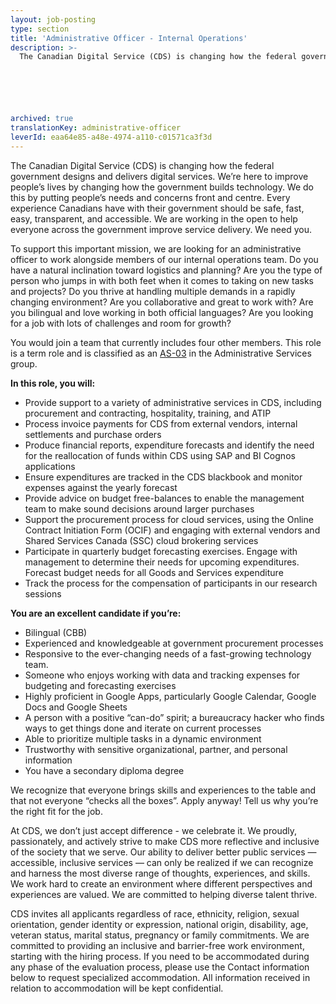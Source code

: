 ```yaml
---
layout: job-posting
type: section
title: 'Administrative Officer - Internal Operations'
description: >-
  The Canadian Digital Service (CDS) is changing how the federal government designs and delivers digital services. We’re here to improve people’s lives by changing how the government builds technology. 






archived: true
translationKey: administrative-officer
leverId: eaa64e85-a48e-4974-a110-c01571ca3f3d
---
```


The Canadian Digital Service (CDS) is changing how the federal government designs and delivers digital services. We’re here to improve people’s lives by changing how the government builds technology. We do this by putting people’s needs and concerns front and centre. Every experience Canadians have with their government should be safe, fast, easy, transparent, and accessible. We are working in the open to help everyone across the government improve service delivery. We need you.

To support this important mission, we are looking for an administrative officer to work alongside members of our internal operations team. Do you have a natural inclination toward logistics and planning? Are you the type of person who jumps in with both feet when it comes to taking on new tasks and projects? Do you thrive at handling multiple demands in a rapidly changing environment? Are you collaborative and great to work with? Are you bilingual and love working in both official languages? Are you looking for a job with lots of challenges and room for growth? 

You would join a team that currently includes four other members. This role is a term role and is classified as an [AS-03](https://www.tbs-sct.gc.ca/agreements-conventions/view-visualiser-eng.aspx?id=15#toc27742227743) in the Administrative Services group.

**In this role, you will:**

- Provide support to a variety of administrative services in CDS, including procurement and contracting, hospitality, training, and ATIP
- Process invoice payments for CDS from external vendors, internal settlements and purchase orders
- Produce financial reports, expenditure forecasts and identify the need for the reallocation of funds within CDS using SAP and BI Cognos applications
- Ensure expenditures are tracked in the CDS blackbook and monitor expenses against the yearly forecast
- Provide advice on budget free-balances to enable the management team to make  sound decisions around larger purchases
- Support the procurement process for cloud services, using the Online Contract Initiation Form (OCIF) and engaging with external vendors and Shared Services Canada (SSC) cloud brokering services
- Participate in quarterly budget forecasting exercises.  Engage with management to determine their needs for upcoming expenditures.  Forecast budget needs for all Goods and Services expenditure
- Track the process for the compensation of participants in our research sessions

**You are an excellent candidate if you’re:**

- Bilingual (CBB)
- Experienced and knowledgeable at government procurement processes
- Responsive to the ever-changing needs of a fast-growing technology team.
- Someone who enjoys working with data and tracking expenses for budgeting and forecasting exercises
- Highly proficient in Google Apps, particularly Google Calendar, Google Docs and Google Sheets
- A person with a positive “can-do” spirit; a bureaucracy hacker who finds ways to get things done and iterate on current processes
- Able to prioritize multiple tasks in a dynamic environment
- Trustworthy with sensitive organizational, partner, and personal information
- You have a secondary diploma degree

We recognize that everyone brings skills and experiences to the table and that not everyone “checks all the boxes”. Apply anyway! Tell us why you’re the right fit for the job.

At CDS, we don’t just accept difference - we celebrate it. We proudly, passionately, and actively strive to make CDS more reflective and inclusive of the society that we serve. Our ability to deliver better public services — accessible, inclusive services — can only be realized if we can recognize and harness the most diverse range of thoughts, experiences, and skills. We work hard to create an environment where different perspectives and experiences are valued. We are committed to helping diverse talent thrive.

CDS invites all applicants regardless of race, ethnicity, religion, sexual orientation, gender identity or expression, national origin, disability, age, veteran status, marital status, pregnancy or family commitments. We are committed to providing an inclusive and barrier-free work environment, starting with the hiring process. If you need to be accommodated during any phase of the evaluation process, please use the Contact information below to request specialized accommodation. All information received in relation to accommodation will be kept confidential.









